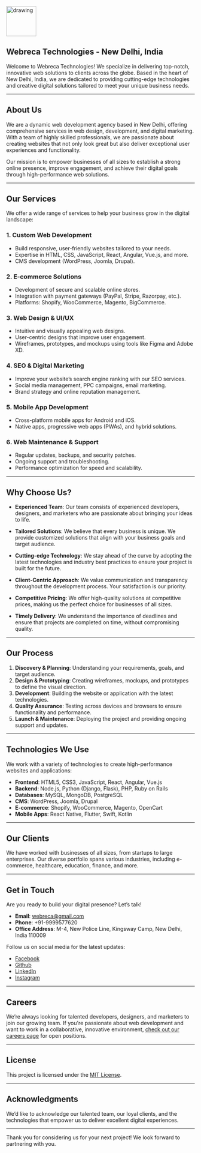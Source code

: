 
<img src="https://avatars.githubusercontent.com/u/188210300?v=4" alt="drawing" style="width:80px;"/>

## Webreca Technologies - New Delhi, India

Welcome to Webreca Technologies! We specialize in delivering top-notch, innovative web solutions to clients across the globe. Based in the heart of New Delhi, India, we are dedicated to providing cutting-edge technologies and creative digital solutions tailored to meet your unique business needs.

---

## About Us

We are a dynamic web development agency based in New Delhi, offering comprehensive services in web design, development, and digital marketing. With a team of highly skilled professionals, we are passionate about creating websites that not only look great but also deliver exceptional user experiences and functionality.

Our mission is to empower businesses of all sizes to establish a strong online presence, improve engagement, and achieve their digital goals through high-performance web solutions.

---

## Our Services

We offer a wide range of services to help your business grow in the digital landscape:

### 1. **Custom Web Development**
   - Build responsive, user-friendly websites tailored to your needs.
   - Expertise in HTML, CSS, JavaScript, React, Angular, Vue.js, and more.
   - CMS development (WordPress, Joomla, Drupal).
   
### 2. **E-commerce Solutions**
   - Development of secure and scalable online stores.
   - Integration with payment gateways (PayPal, Stripe, Razorpay, etc.).
   - Platforms: Shopify, WooCommerce, Magento, BigCommerce.

### 3. **Web Design & UI/UX**
   - Intuitive and visually appealing web designs.
   - User-centric designs that improve user engagement.
   - Wireframes, prototypes, and mockups using tools like Figma and Adobe XD.

### 4. **SEO & Digital Marketing**
   - Improve your website’s search engine ranking with our SEO services.
   - Social media management, PPC campaigns, email marketing.
   - Brand strategy and online reputation management.

### 5. **Mobile App Development**
   - Cross-platform mobile apps for Android and iOS.
   - Native apps, progressive web apps (PWAs), and hybrid solutions.
   
### 6. **Web Maintenance & Support**
   - Regular updates, backups, and security patches.
   - Ongoing support and troubleshooting.
   - Performance optimization for speed and scalability.

---

## Why Choose Us?

- **Experienced Team**: Our team consists of experienced developers, designers, and marketers who are passionate about bringing your ideas to life.
  
- **Tailored Solutions**: We believe that every business is unique. We provide customized solutions that align with your business goals and target audience.

- **Cutting-edge Technology**: We stay ahead of the curve by adopting the latest technologies and industry best practices to ensure your project is built for the future.

- **Client-Centric Approach**: We value communication and transparency throughout the development process. Your satisfaction is our priority.

- **Competitive Pricing**: We offer high-quality solutions at competitive prices, making us the perfect choice for businesses of all sizes.

- **Timely Delivery**: We understand the importance of deadlines and ensure that projects are completed on time, without compromising quality.

---

## Our Process

1. **Discovery & Planning**: Understanding your requirements, goals, and target audience.
2. **Design & Prototyping**: Creating wireframes, mockups, and prototypes to define the visual direction.
3. **Development**: Building the website or application with the latest technologies.
4. **Quality Assurance**: Testing across devices and browsers to ensure functionality and performance.
5. **Launch & Maintenance**: Deploying the project and providing ongoing support and updates.

---

## Technologies We Use

We work with a variety of technologies to create high-performance websites and applications:

- **Frontend**: HTML5, CSS3, JavaScript, React, Angular, Vue.js
- **Backend**: Node.js, Python (Django, Flask), PHP, Ruby on Rails
- **Databases**: MySQL, MongoDB, PostgreSQL
- **CMS**: WordPress, Joomla, Drupal
- **E-commerce**: Shopify, WooCommerce, Magento, OpenCart
- **Mobile Apps**: React Native, Flutter, Swift, Kotlin

---

## Our Clients

We have worked with businesses of all sizes, from startups to large enterprises. Our diverse portfolio spans various industries, including e-commerce, healthcare, education, finance, and more.

---

## Get in Touch

Are you ready to build your digital presence? Let’s talk!

- **Email**: [webreca@gmail.com](mailto:webreca@gmail.com)
- **Phone**: +91-9999577620
- **Office Address**: M-4, New Police Line, Kingsway Camp, New Delhi, India 110009

Follow us on social media for the latest updates:
- [Facebook](https://www.facebook.com/profile.php?id=100089151942138)
- [Github](https://github.com/webreca)
- [LinkedIn](https://www.linkedin.com/in/webreca-technologies-496519339/)
- [Instagram](https://www.instagram.com/webreca21292/)

---

## Careers

We’re always looking for talented developers, designers, and marketers to join our growing team. If you're passionate about web development and want to work in a collaborative, innovative environment, [check out our careers page](#) for open positions.

---

## License

This project is licensed under the [MIT License](#).

---

## Acknowledgments

We’d like to acknowledge our talented team, our loyal clients, and the technologies that empower us to deliver excellent digital experiences.

---

Thank you for considering us for your next project! We look forward to partnering with you.
